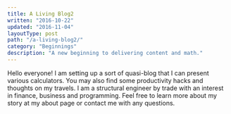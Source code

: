 ```yaml
---
title: A Living Blog2
written: "2016-10-22"
updated: "2016-11-04"
layoutType: post
path: "/a-living-blog2/"
category: "Beginnings"
description: "A new beginning to delivering content and math."
---
```


Hello everyone! I am setting up a sort of quasi-blog that I can present various calculators. You may also find some productivity hacks and thoughts on my travels. I am a structural engineer by trade with an interest in finance, business and programming. Feel free to learn more about my story at my about page or contact me with any questions.



